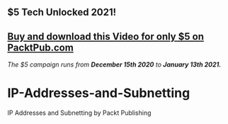 ## $5 Tech Unlocked 2021!
[Buy and download this Video for only $5 on PacktPub.com](https://www.packtpub.com/product/ip-addresses-and-subnetting-video/9781800203228)
-----
*The $5 campaign         runs from __December 15th 2020__ to __January 13th 2021.__*

# IP-Addresses-and-Subnetting
IP Addresses and Subnetting by Packt Publishing
